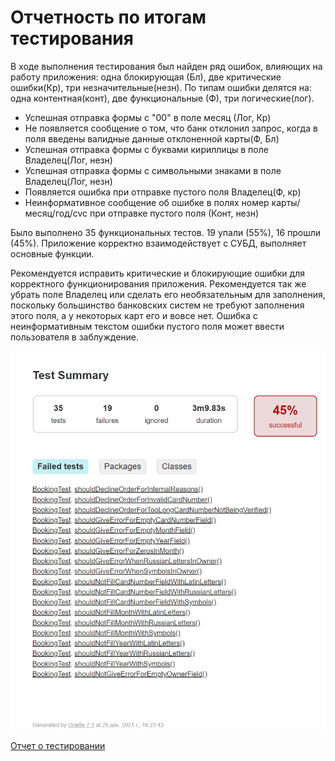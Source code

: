 <h1>Отчетность по итогам тестирования</h1>

В ходе выполнения тестирования был найден ряд ошибок, влияющих на работу приложения: одна блокирующая (Бл), две
критические ошибки(Кр), три незначительные(незн). По типам ошибки делятся на: одна контентная(конт), две функциональные (Ф),
три логические(лог).

* Успешная отправка формы с "00" в поле месяц (Лог, Кр)
* Не появляется сообщение о том, что банк отклонил запрос, когда в поля введены валидные данные отклоненной карты(Ф, Бл)
* Успешная отправка формы с буквами кириллицы в поле Владелец(Лог, незн)
* Успешная отправка формы с символьными знаками в поле Владелец(Лог, незн)
* Появляется ошибка при отправке пустого поля Владелец(Ф, кр)
* Неинформативное сообщение об ошибке в полях номер карты/месяц/год/cvc при отправке пустого поля (Конт, незн)

Было выполнено 35 функциональных тестов. 19 упали (55%), 16 прошли (45%). Приложение корректно взаимодействует
с СУБД, выполняет основные функции.

Рекомендуется исправить критические и блокирующие ошибки для корректного функционирования приложения. 
Рекомендуется так же убрать поле Владелец или сделать его необязательным для заполнения, поскольку 
большинство банковских систем не требуют заполнения этого поля, а у некоторых карт его и вовсе нет. Ошибка с
неинформативным текстом ошибки пустого поля может ввести пользователя в заблуждение.

![img.png](img.png)

[Отчет о тестировании]()